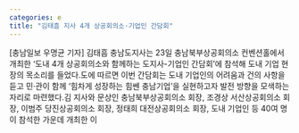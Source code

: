 ```yaml
---
categories: e
title: "김태흠 지사 4개 상공회의소·기업인 간담회"
---
```

[충남일보 우명균 기자] 김태흠 충남도지사는 23일 충남북부상공회의소 컨벤션홀에서 개최한 ‘도내 4개 상공회의소와 함께하는 도지사-기업인 간담회’에 참석해 도내 기업 현장의 목소리를 들었다.도에 따르면 이번 간담회는 도내 기업인의 어려움과 건의 사항을 듣고 민·관이 함께 ‘힘차게 성장하는 힘쎈 충남기업’을 실현하고자 발전 방향을 모색하는 자리로 마련했다.김 지사와 문상인 충남북부상공회의소 회장, 조경상 서산상공회의소 회장, 이범주 당진상공회의소 회장, 정태희 대전상공회의소 회장, 도내 기업인 등 40여 명이 참석한 가운데 개최한 이